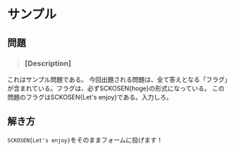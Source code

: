 # サンプル
## 問題
> ### [Description]
これはサンプル問題である。 今回出題される問題は、全て答えとなる「フラグ」が含まれている。フラグは、必ずSCKOSEN{hoge}の形式になっている。 この問題のフラグはSCKOSEN{Let's enjoy}である。入力しろ。

## 解き方
`SCKOSEN{Let's enjoy}`をそのままフォームに投げます！
